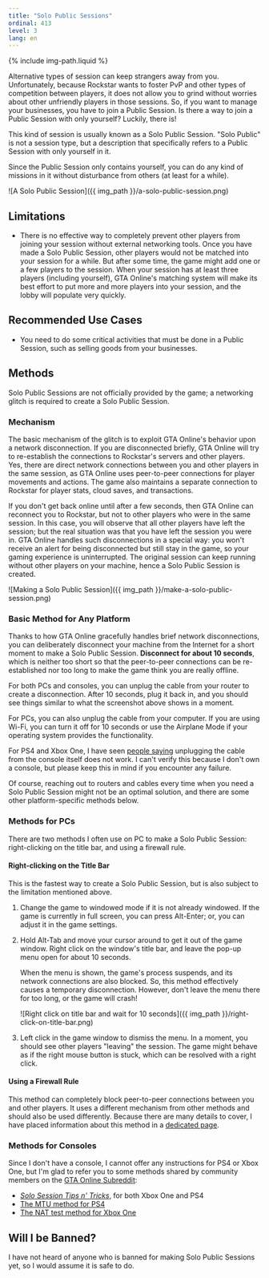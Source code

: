 ```yaml
---
title: "Solo Public Sessions"
ordinal: 413
level: 3
lang: en
---
```

{% include img-path.liquid %}

Alternative types of session can keep strangers away from you. Unfortunately,
because Rockstar wants to foster PvP and other types of competition between
players, it does not allow you to grind without worries about other unfriendly
players in those sessions. So, if you want to manage your businesses, you have
to join a Public Session. Is there a way to join a Public Session with only
yourself? Luckily, there is!

This kind of session is usually known as a Solo Public Session. "Solo Public"
is not a session type, but a description that specifically refers to a Public
Session with only yourself in it.

Since the Public Session only contains yourself, you can do any kind of
missions in it without disturbance from others (at least for a while).

![A Solo Public Session]({{ img_path }}/a-solo-public-session.png)

## Limitations

- There is no effective way to completely prevent other players from joining
  your session without external networking tools. Once you have made a Solo
  Public Session, other players would not be matched into your session for a
  while. But after some time, the game might add one or a few players to the
  session. When your session has at least three players (including yourself),
  GTA Online's matching system will make its best effort to put more and more
  players into your session, and the lobby will populate very quickly.

## Recommended Use Cases

- You need to do some critical activities that must be done in a Public
  Session, such as selling goods from your businesses.

## Methods

Solo Public Sessions are not officially provided by the game; a networking
glitch is required to create a Solo Public Session.

### Mechanism

The basic mechanism of the glitch is to exploit GTA Online's behavior upon a
network disconnection. If you are disconnected briefly, GTA Online will try to
re-establish the connections to Rockstar's servers and other players. Yes,
there are direct network connections between you and other players in the same
session, as GTA Online uses peer-to-peer connections for player movements and
actions. The game also maintains a separate connection to Rockstar for player
stats, cloud saves, and transactions.

If you don't get back online until after a few seconds, then GTA Online can
reconnect you to Rockstar, but not to other players who were in the same
session. In this case, you will observe that all other players have left the
session; but the real situation was that you have left the session you were in.
GTA Online handles such disconnections in a special way: you won't receive an
alert for being disconnected but still stay in the game, so your gaming
experience is uninterrupted. The original session can keep running without
other players on your machine, hence a Solo Public Session is created.

![Making a Solo Public Session]({{ img_path }}/make-a-solo-public-session.png)

### Basic Method for Any Platform

Thanks to how GTA Online gracefully handles brief network disconnections, you
can deliberately disconnect your machine from the Internet for a short moment
to make a Solo Public Session. **Disconnect for about 10 seconds**, which is
neither too short so that the peer-to-peer connections can be re-established
nor too long to make the game think you are really offline.

For both PCs and consoles, you can unplug the cable from your router to create
a disconnection. After 10 seconds, plug it back in, and you should see things
similar to what the screenshot above shows in a moment.

For PCs, you can also unplug the cable from your computer. If you are using
Wi-Fi, you can turn it off for 10 seconds or use the Airplane Mode if your
operating system provides the functionality.

For PS4 and Xbox One, I have seen [people
saying](https://www.reddit.com/r/gtaonline/comments/4nngle/ps4_solo_public_session/)
unplugging the cable from the console itself does not work. I can't verify this
because I don't own a console, but please keep this in mind if you encounter
any failure.

Of course, reaching out to routers and cables every time when you need a Solo
Public Session might not be an optimal solution, and there are some other
platform-specific methods below.

### Methods for PCs

There are two methods I often use on PC to make a Solo Public Session:
right-clicking on the title bar, and using a firewall rule.

#### Right-clicking on the Title Bar

This is the fastest way to create a Solo Public Session, but is also subject to
the limitation mentioned above.

1. Change the game to windowed mode if it is not already windowed. If the game
   is currently in full screen, you can press Alt-Enter; or, you can adjust it
   in the game settings.

2. Hold Alt-Tab and move your cursor around to get it out of the game window.
   Right click on the window's title bar, and leave the pop-up menu open for
   about 10 seconds.

   When the menu is shown, the game's process suspends, and its network
   connections are also blocked. So, this method effectively causes a temporary
   disconnection. However, don't leave the menu there for too long, or the game
   will crash!

   ![Right click on title bar and wait for 10
   seconds]({{ img_path }}/right-click-on-title-bar.png)

3. Left click in the game window to dismiss the menu. In a moment, you should
   see other players "leaving" the session. The game might behave as if the
   right mouse button is stuck, which can be resolved with a right click.

#### Using a Firewall Rule

This method can completely block peer-to-peer connections between you and other
players. It uses a different mechanism from other methods and should also be
used differently. Because there are many details to cover, I have placed
information about this method in a [dedicated page](firewall-rule-on-pc).

### Methods for Consoles

Since I don't have a console, I cannot offer any instructions for PS4 or Xbox
One, but I'm glad to refer you to some methods shared by community members on
the [GTA Online Subreddit](https://www.reddit.com/r/gtaonline/):

- [*Solo Session Tips n'
  Tricks*](https://www.reddit.com/r/gtaonline/comments/5d2mtj/solo_session_tips_n_tricks/),
  for both Xbox One and PS4
- [The MTU method for
  PS4](https://www.reddit.com/r/gtaonline/comments/6pezoq/ps4_solo_session/dkou48w/)
- [The NAT test method for Xbox
  One](https://www.removeddit.com/r/gtaglitches/comments/7mqgf0/glitch_creating_a_solo_public_session_on_the_xbox/)

## Will I be Banned?

I have not heard of anyone who is banned for making Solo Public Sessions yet,
so I would assume it is safe to do.

